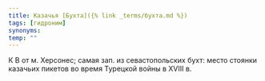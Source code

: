 ```yaml
---
title: Казачья [Бухта]({% link _terms/бухта.md %})
tags: [гидроним]
synonyms:
temp: ""
---
```


К В от м. Херсонес; самая зап. из севастопольских бухт: место стоянки казачьих
пикетов во время Турецкой войны в ХVIII в.
